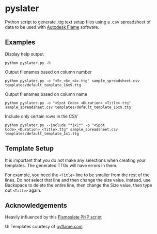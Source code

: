 # pyslater

Python script to generate .ttg text setup files using a .csv spreadsheet of data to be used with [Autodesk Flame](http://www.autodesk.com/products/flame) software.


## Examples

Display help output
```
python pyslater.py -h
``` 

Output filenames based on column number
```
python pyslater.py -o "<5>_<6>_<4>.ttg" sample_spreadsheet.csv templates/default_template_16x9.ttg
```

Output filenames based on column name
```
python pyslater.py -o "<Spot Code>_<Duration>_<Title>.ttg" sample_spreadsheet.csv templates/default_template_16x9.ttg
```

Include only certain rows in the CSV
```
python pyslater.py --include "*1x1*" -o "<Spot Code>_<Duration>_<Title>.ttg" sample_spreadsheet.csv templates/default_template_1x1.ttg
```

## Template Setup

It is important that you do not make  any selections when creating your templates.  The generated TTGs will have errors in them.

For example, you need the `<Title>` line to be smaller from the rest of the lines.  Do not select that line and then change the size value.  Instead, use Backspace to delete the entire line, then change the Size value, then type out `<Title>` again.   


## Acknowledgements

Heavily influenced by this [Flameslate PHP script](http://github.com/ManChicken1911/flameslater)

UI Templates courtesy of [pyflame.com](http://www.pyflame.com)
